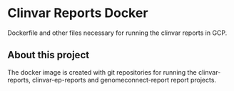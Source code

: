# Clinvar Reports Docker
Dockerfile and other files necessary for running the clinvar reports
in GCP. 

## About this project
The docker image is created with git repositories for running the
clinvar-reports, clinvar-ep-reports and genomeconnect-report report
projects. 

